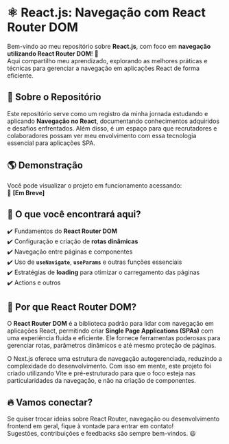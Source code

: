 # ⚛️ React.js: Navegação com React Router DOM

Bem-vindo ao meu repositório sobre **React.js**, com foco em **navegação utilizando React Router DOM**! 🚀  
Aqui compartilho meu aprendizado, explorando as melhores práticas e técnicas para gerenciar a navegação em aplicações React de forma eficiente.

## 🧐 Sobre o Repositório

Este repositório serve como um registro da minha jornada estudando e aplicando **Navegação no React**, documentando conhecimentos adquiridos e desafios enfrentados. Além disso, é um espaço para que recrutadores e colaboradores possam ver meu envolvimento com essa tecnologia essencial para aplicações SPA.

## 🌎 Demonstração

Você pode visualizar o projeto em funcionamento acessando:  
🔗 **[Em Breve]**

## 📂 O que você encontrará aqui?

✔️ Fundamentos do **React Router DOM**  
✔️ Configuração e criação de **rotas dinâmicas**  
✔️ Navegação entre páginas e componentes  
✔️ Uso de **`useNavigate`**, **`useParams`** e outras funções essenciais  
✔️ Estratégias de **loading** para otimizar o carregamento das páginas  
✔️ Actions e outros

## 🚀 Por que React Router DOM?

O **React Router DOM** é a biblioteca padrão para lidar com navegação em aplicações React, permitindo criar **Single Page Applications (SPAs)** com uma experiência fluida e eficiente. Ele fornece ferramentas poderosas para gerenciar rotas, parâmetros dinâmicos e até mesmo proteção de páginas.

O Next.js oferece uma estrutura de navegação autogerenciada, reduzindo a complexidade do desenvolvimento. Com isso em mente, este projeto foi criado utilizando Vite e pré-estruturado para que o foco esteja nas particularidades da navegação, e não na criação de componentes.

## 🔥 Vamos conectar?

Se quiser trocar ideias sobre React Router, navegação ou desenvolvimento frontend em geral, fique à vontade para entrar em contato!  
Sugestões, contribuições e feedbacks são sempre bem-vindos. 😃
